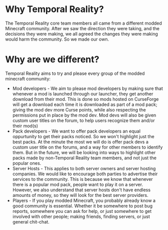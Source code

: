 # Why Temporal Reality?
The Temporal Reality core team members all came from a different modded Minecraft community. After we saw the direction they were taking, and the decisions they were making, we all agreed the changes they were making would harm the community. So we made our own.

# Why are we different?
Temporal Reality aims to try and please every group of the modded minecraft community:

- Mod developers - We aim to please mod developers by making sure that whenever a mod is launched through our launcher, they get another download from their mod. This is done so mods hosted on CurseForge will get a download each time it is downloaded as part of a mod pack; giving the mod dev more Curse points, while also respecting the permissions put in place by the mod dev. Mod devs will also be given custom user titles on the forum, to help users recognize them and/or their mod(s)
- Pack developers - We want to offer pack developers an equal oppurtunity to get their packs noticed. So we won't highlight just the best packs. At the minute the most we will do is offer pack devs a custom user title on the forums, and a way for other members to identify them. But in the future, we will be looking into ways to highlight other packs made by non-Temporal Reality team members, and not just the popular ones.
- Server Hosts - This applies to both server owners and server hosting companies. We would like to encourage both parties to advertise their services to the community. This is because we know that whenever there is a popular mod pack, people want to play it on a server. However, we also understand that server hosts don't have endless amounts of money, so they will look for the best server providers.
- Players - If you play modded Minecraft, you probably already know a good community is essential. Whether it be somewhere to post bug reports, somewhere you can ask for help, or just somewhere to get involved with other people; making friends, finding servers, or just general chit-chat.